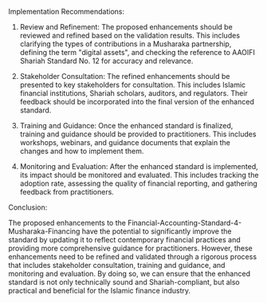 Implementation Recommendations:

1. Review and Refinement: The proposed enhancements should be reviewed and refined based on the validation results. This includes clarifying the types of contributions in a Musharaka partnership, defining the term "digital assets", and checking the reference to AAOIFI Shariah Standard No. 12 for accuracy and relevance.

2. Stakeholder Consultation: The refined enhancements should be presented to key stakeholders for consultation. This includes Islamic financial institutions, Shariah scholars, auditors, and regulators. Their feedback should be incorporated into the final version of the enhanced standard.

3. Training and Guidance: Once the enhanced standard is finalized, training and guidance should be provided to practitioners. This includes workshops, webinars, and guidance documents that explain the changes and how to implement them.

4. Monitoring and Evaluation: After the enhanced standard is implemented, its impact should be monitored and evaluated. This includes tracking the adoption rate, assessing the quality of financial reporting, and gathering feedback from practitioners.

Conclusion:

The proposed enhancements to the Financial-Accounting-Standard-4-Musharaka-Financing have the potential to significantly improve the standard by updating it to reflect contemporary financial practices and providing more comprehensive guidance for practitioners. However, these enhancements need to be refined and validated through a rigorous process that includes stakeholder consultation, training and guidance, and monitoring and evaluation. By doing so, we can ensure that the enhanced standard is not only technically sound and Shariah-compliant, but also practical and beneficial for the Islamic finance industry.